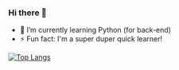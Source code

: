 ### Hi there 👋

<!--
**bossSteve03/bossSteve03** is a ✨ _special_ ✨ repository because its `README.md` (this file) appears on your GitHub profile.

Here are some ideas to get you started:

- 🔭 I’m currently working on ...
- 👯 I’m looking to collaborate on ...
- 🤔 I’m looking for help with ...
- 💬 Ask me about ...
- 📫 How to reach me: ...
- 😄 Pronouns: ...
-->
- 🌱 I’m currently learning Python (for back-end)
- ⚡ Fun fact: I'm a super duper quick learner!

[![Top Langs](https://github-readme-stats.vercel.app/api/top-langs/?username=bosssteve03&langs_count=8)](https://github.com/bosssteve03/github-readme-stats)
